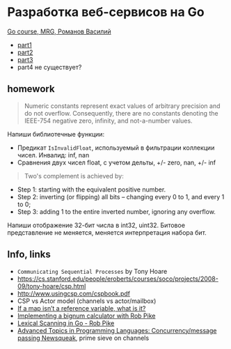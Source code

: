 # Разработка веб-сервисов на Go

[Go course, MRG, Романов Василий](https://github.com/vasnake/golang-web_services-mrg_course/blob/main/README.md)

- [part1](part1.md)
- [part2](part2.md)
- [part3](part3.md)
- part4 не существует?

## homework

> Numeric constants represent exact values of arbitrary precision and do not overflow.
Consequently, there are no constants denoting the IEEE-754 negative zero, infinity, and not-a-number values.

Напиши библиотечные функции:
- Предикат `IsInvalidFloat`, используемый в фильтрации коллекции чисел. Инвалид: inf, nan
- Сравнения двух чисел float, с учетом дельты, +/- zero, nan, +/- inf

> Two's complement is achieved by:
- Step 1: starting with the equivalent positive number.
- Step 2: inverting (or flipping) all bits – changing every 0 to 1, and every 1 to 0;
- Step 3: adding 1 to the entire inverted number, ignoring any overflow.

Напиши отображение 32-бит числа в int32, uint32. Битовое представление не меняется, меняется интерпретация набора бит.

## Info, links

- `Communicating Sequential Processes` by Tony Hoare
- https://cs.stanford.edu/people/eroberts/courses/soco/projects/2008-09/tony-hoare/csp.html
- http://www.usingcsp.com/cspbook.pdf
- CSP vs Actor model (channels vs actor/mailbox)
- [If a map isn’t a reference variable, what is it?](https://dave.cheney.net/2017/04/30/if-a-map-isnt-a-reference-variable-what-is-it)
- [Implementing a bignum calculator with Rob Pike](https://youtu.be/PXoG0WX0r_E)
- [Lexical Scanning in Go - Rob Pike](https://www.youtube.com/watch?v=HxaD_trXwRE)
- [Advanced Topics in Programming Languages: Concurrency/message passing Newsqueak](https://youtu.be/hB05UFqOtFA), prime sieve on channels
